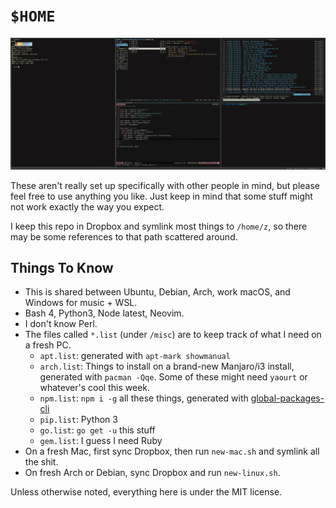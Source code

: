 # `$HOME`

![screenshot](/screenshot.png?raw=true)

These aren't really set up specifically with other people in mind, but
please feel free to use anything you like. Just keep in mind that some
stuff might not work exactly the way you expect.

I keep this repo in Dropbox and symlink most things to `/home/z`, so there
may be some references to that path scattered around.

## Things To Know

* This is shared between Ubuntu, Debian, Arch, work macOS, and Windows for music + WSL.
* Bash 4, Python3, Node latest, Neovim.
* I don't know Perl.
* The files called `*.list` (under `/misc`) are to keep track of what I need on a fresh PC.
  * `apt.list`: generated with `apt-mark showmanual`
  * `arch.list`: Things to install on a brand-new Manjaro/i3 install, generated with `pacman -Qqe`. Some of these might need `yaourt` or whatever's cool this week.
  * `npm.list`: `npm i -g` all these things, generated with [global-packages-cli](https://npmjs.org/package/global-packages-cli)
  * `pip.list`: Python 3
  * `go.list`: `go get -u` this stuff
  * `gem.list`: I guess I need Ruby
* On a fresh Mac, first sync Dropbox, then run `new-mac.sh` and symlink all the shit.
* On fresh Arch or Debian, sync Dropbox and run `new-linux.sh`.

Unless otherwise noted, everything here is under the MIT license.
